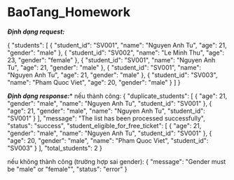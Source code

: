 # BaoTang_Homework
***Định dạng request:***

{
    "students": [
        {
            "student_id": "SV001",
            "name": "Nguyen Anh Tu",
            "age": 21,
            "gender": "male"
        },
        {
            "student_id": "SV002",
            "name": "Le Minh Thu",
            "age": 23,
            "gender": "female"
        },
        {
            "student_id": "SV001",
            "name": "Nguyen Anh Tu",
            "age": 21,
            "gender": "male"
        },
        {
            "student_id": "SV001",
            "name": "Nguyen Anh Tu",
            "age": 21,
            "gender": "male"
        },
        {
            "student_id": "SV003",
            "name": "Pham Quoc Viet",
            "age": 20,
            "gender": "male"
        }
    ]
}

***Định dạng response:****
nếu thành công:
{
    "duplicate_students": [
        {
            "age": 21,
            "gender": "male",
            "name": "Nguyen Anh Tu",
            "student_id": "SV001"
        },
        {
            "age": 21,
            "gender": "male",
            "name": "Nguyen Anh Tu",
            "student_id": "SV001"
        }
    ],
    "message": "The list has been processed successfully",
    "status": "success",
    "student_eligible_for_free_ticket": [
        {
            "age": 21,
            "gender": "male",
            "name": "Nguyen Anh Tu",
            "student_id": "SV001"
        },
        {
            "age": 20,
            "gender": "male",
            "name": "Pham Quoc Viet",
            "student_id": "SV003"
        }
    ],
    "total_students": 2
}


nếu không thành công (trường hợp sai gender):
{
    "message": "Gender must be \"male\" or \"female\"",
    "status": "error"
}
